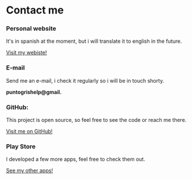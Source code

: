 # Contact me

### Personal website

It's in spanish at the moment, but i will translate it to english in the future.

[Visit my webiste!](https://puntogris.com)


### E-mail 
Send me an e-mail, i check it regularly so i will be in touch shorty.

**puntogrishelp@gmail.**

### GitHub:

This project is open source, so feel free to see the code or reach me there.

[Visit me on GitHub!](https://github.com/puntogris)

### Play Store

I developed a few more apps, feel free to check them out.

[See my other apps!](https://play.google.com/store/apps/dev?id=9215074992728346327)
